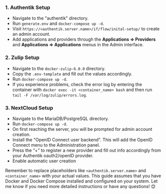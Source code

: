 
### 1. **Authentik Setup**
   - Navigate to the "authentik" directory.
   - Run `generate.env` and `docker-compose up -d`.
   - Visit `https://<authentik.server.name>/if/flow/inital-setup/` to create an admin account.
   - Add applications and providers through the **Applications => Providers** and **Applications => Applications** menus in the Admin interface.

### 2. **Zulip Setup**
   - Navigate to the `docker-zulip-6.0.0` directory.
   - Copy the `.env-template` and fill out the values accordingly.
   - Run `docker-compose up -d`.
   - If you experience problems, check the error log by entering the container with `docker exec -it <container_name> bash` and then run `tail -F /var/log/zulip/errors.log`.

### 3. **NextCloud Setup**
   - Navigate to the MariaDB/PostgreSQL directory.
   - Run `docker-compose up -d`.
   - On first reaching the server, you will be prompted for admin account creation.
   - Install the "OpenID Connect user backend". This will add the OpenID Connect menu to the Administration panel.
   - Press the “+” to register a new provider and fill out info accordingly from your Authentik oauth2/openID provider.
   - Enable automatic user creation
   

Remember to replace placeholders like `<authentik.server.name>` and `<container_name>` with your actual values. This guide assumes that you have Docker and Docker Compose installed and configured on your system. Let me know if you need more detailed instructions or have any questions! 😊
